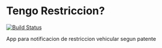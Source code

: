 # Tengo Restriccion?
[![Build Status](https://travis-ci.org/SantiagoLab/tengo-restriccion.svg)](https://travis-ci.org/SantiagoLab/tengo-restriccion)

App para notificacion de restriccion vehicular segun patente
